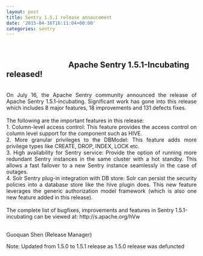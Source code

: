 ```yaml
---
layout: post
title: Sentry 1.5.1 release annoucement
date: '2015-04-16T16:11:04+00:00'
categories: sentry
---
```

<div><br /></div> 
  <h2 style="text-align: left;">&nbsp; &nbsp; &nbsp; &nbsp; &nbsp; &nbsp; &nbsp; &nbsp; &nbsp; &nbsp; &nbsp; &nbsp; &nbsp; &nbsp; &nbsp; &nbsp; &nbsp;Apache Sentry 1.5.1-Incubating released!</h2> 
  <div><br /></div> 
  <div> 
    <div style="text-align: justify;">On July 16, the Apache Sentry community announced the release of Apache Sentry 1.5.1-incubating. Significant work has gone into this release which includes 8 major features, 18 improvements and 131 defects fixes.</div> 
    <div style="text-align: justify;"><br /></div> 
    <div style="text-align: justify;">The following are the important features in this release:</div> 
    <div style="text-align: justify;">1. Column-level access control: This feature provides the access control on column level support for the component such as HIVE. &nbsp;</div> 
    <div style="text-align: justify;">2. More granular privileges to the DBModel: This feature adds more privilege types like CREATE, DROP, INDEX, LOCK etc.&nbsp;</div> 
    <div style="text-align: justify;">3. High availability for Sentry service: Provide the option of running more redundant Sentry instances in the same cluster with a hot standby. This allows a fast failover to a new Sentry instance seamlessly in the case of outages.</div> 
    <div style="text-align: justify;">4. Solr Sentry plug-in integration with DB store: Solr can persist the security policies into a database store like the hive plugin does. This new feature leverages the generic authorization model framework (which is also one new feature added in this release).</div> 
  </div> 
  <div> </div> 
  <div><br /></div> 
  <div>The complete list of bugfixes, improvements and features in Sentry 1.5.1-incubating can be viewed at:&nbsp;<span style="white-space: pre-wrap;">http://s.apache.org/hVw</span></div> 
  <div><br /></div> 
  <div> 
    <p>Guoquan Shen (Release Manager)</p> 
    <p> </p> 
    <p>Note: Updated from 1.5.0 to 1.5.1 release as 1.5.0 release was defuncted&nbsp;</p> 
    <p> </p> 
  </div> 
  <div><br /></div>
